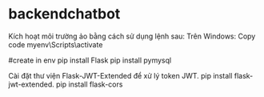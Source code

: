 # backendchatbot
Kích hoạt môi trường ảo bằng cách sử dụng lệnh sau:
Trên Windows:
Copy code
myenv\Scripts\activate


#create in env 
pip install Flask
pip install pymysql


Cài đặt thư viện Flask-JWT-Extended để xử lý token JWT.
pip install flask-jwt-extended.
pip install flask-cors


